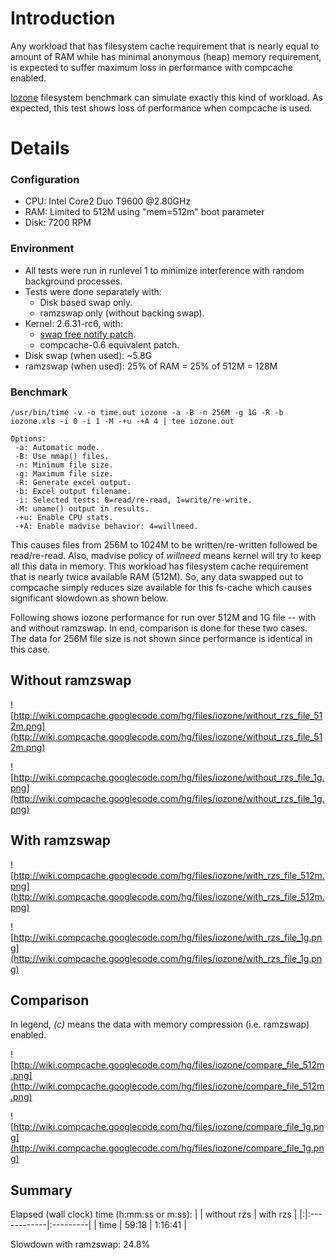 # Introduction #
Any workload that has filesystem cache requirement that is nearly equal to amount of RAM while has minimal anonymous (heap) memory requirement, is expected to suffer maximum loss in performance with compcache enabled.

[Iozone](http://www.iozone.org/) filesystem benchmark can simulate exactly this kind of workload. As expected, this test shows loss of performance when compcache is used.

# Details #

### Configuration ###
  * CPU: Intel Core2 Duo T9600 @2.80GHz
  * RAM: Limited to 512M using "mem=512m" boot parameter
  * Disk: 7200 RPM

### Environment ###
  * All tests were run in runlevel 1 to minimize interference with random background processes.
  * Tests were done separately with:
    * Disk based swap only.
    * ramzswap only (without backing swap).
  * Kernel: 2.6.31-rc6, with:
    * [swap free notify patch](http://code.google.com/p/compcache/source/browse/patches/patch_swap_free_notify_2.6.31_rc6.diff).
    * compcache-0.6 equivalent patch.
  * Disk swap (when used): ~5.8G
  * ramzswap (when used): 25% of RAM = 25% of 512M = 128M

### Benchmark ###
```
/usr/bin/time -v -o time.out iozone -a -B -n 256M -g 1G -R -b iozone.xls -i 0 -i 1 -M -+u -+A 4 | tee iozone.out

Options:
 -a: Automatic mode.
 -B: Use mmap() files.
 -n: Minimum file size.
 -g: Maximum file size.
 -R: Generate excel output.
 -b: Excel output filename.
 -i: Selected tests: 0=read/re-read, 1=write/re-write.
 -M: uname() output in results.
 -+u: Enable CPU stats.
 -+A: Enable madvise behavior: 4=willneed.
```

This causes files from 256M to 1024M to be written/re-written followed be read/re-read. Also, madvise policy of _willneed_ means kernel will try to keep all this data in memory. This workload has filesystem cache requirement that is nearly twice available RAM (512M). So, any data swapped out to compcache simply reduces size available for this fs-cache which causes significant slowdown as shown below.

Following shows iozone performance for run over 512M and 1G file -- with and without ramzswap. In end, comparison is done for these two cases. The data for 256M file size is not shown since performance is identical in this case.


## Without ramzswap ##

![http://wiki.compcache.googlecode.com/hg/files/iozone/without_rzs_file_512m.png](http://wiki.compcache.googlecode.com/hg/files/iozone/without_rzs_file_512m.png)

![http://wiki.compcache.googlecode.com/hg/files/iozone/without_rzs_file_1g.png](http://wiki.compcache.googlecode.com/hg/files/iozone/without_rzs_file_1g.png)

## With ramzswap ##

![http://wiki.compcache.googlecode.com/hg/files/iozone/with_rzs_file_512m.png](http://wiki.compcache.googlecode.com/hg/files/iozone/with_rzs_file_512m.png)

![http://wiki.compcache.googlecode.com/hg/files/iozone/with_rzs_file_1g.png](http://wiki.compcache.googlecode.com/hg/files/iozone/with_rzs_file_1g.png)

## Comparison ##

In legend, _(c)_ means the data with memory compression (i.e. ramzswap) enabled.

![http://wiki.compcache.googlecode.com/hg/files/iozone/compare_file_512m.png](http://wiki.compcache.googlecode.com/hg/files/iozone/compare_file_512m.png)

![http://wiki.compcache.googlecode.com/hg/files/iozone/compare_file_1g.png](http://wiki.compcache.googlecode.com/hg/files/iozone/compare_file_1g.png)

## Summary ##

Elapsed (wall clock) time (h:mm:ss or m:ss):
| | without rzs | with rzs |
|:|:------------|:---------|
| time | 59:18       | 1:16:41  |

Slowdown with ramzswap: 24.8%